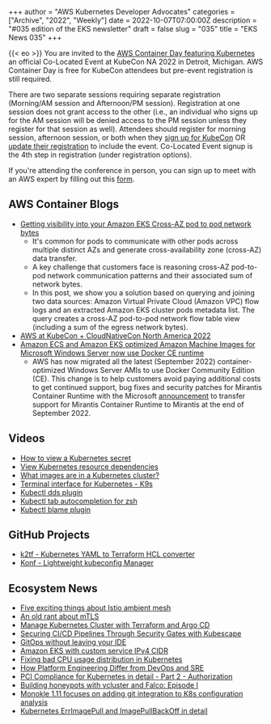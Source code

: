 +++
author = "AWS Kubernetes Developer Advocates"
categories = ["Archive", "2022", "Weekly"]
date = 2022-10-07T07:00:00Z
description = "#035 edition of the EKS newsletter"
draft = false
slug = "035"
title = "EKS News 035"
+++

{{< eo >}}
You are invited to the [AWS Container Day featuring Kubernetes](https://pages.awscloud.com/AWSContainerDayFtKubernetes.html?trk=f523db47-3867-4ec9-b9a5-3c0001083550&sc_channel=sm) an official Co-Located Event at KubeCon NA 2022 in Detroit, Michigan. AWS Container Day is free for KubeCon attendees but pre-event registration is still required. 

There are two separate sessions requiring separate registration (Morning/AM session and Afternoon/PM session).  Registration at one session does not grant access to the other (i.e., an individual who signs up for the AM session will be denied access to the PM session unless they register for that session as well). Attendees should register for morning session, afternoon session, or both when they [sign up for KubeCon](https://events.linuxfoundation.org/kubecon-cloudnativecon-north-america/register/) OR [update their registration](https://events.linuxfoundation.org/kubecon-cloudnativecon-north-america/register/) to include the event. Co-Located Event signup is the 4th step in registration (under registration options).

If you're attending the conference in person, you can sign up to meet with an AWS expert by filling out this [form](https://awscustomerprograms.jifflenow.com/external-request/kubeconnamerica2022/meeting-request?token=ba67ba031be65e0c0674).

## AWS Container Blogs
* [Getting visibility into your Amazon EKS Cross-AZ pod to pod network bytes](https://aws.amazon.com/blogs/containers/getting-visibility-into-your-amazon-eks-cross-az-pod-to-pod-network-bytes/)
    * It's common for pods to communicate with other pods across multiple distinct AZs and generate cross-availability zone (cross-AZ) data transfer.
    * A key challenge that customers face is reasoning cross-AZ pod-to-pod network communication patterns and their associated sum of network bytes.
    * In this post, we show you a solution based on querying and joining two data sources: Amazon Virtual Private Cloud (Amazon VPC) flow logs and an extracted Amazon EKS cluster pods metadata list. The query creates a cross-AZ pod-to-pod network flow table view (including a sum of the egress network bytes).
* [AWS at KubeCon + CloudNativeCon North America 2022](https://aws.amazon.com/blogs/containers/aws-at-kubecon-cloudnativecon-north-america-2022/)
* [Amazon ECS and Amazon EKS optimized Amazon Machine Images for Microsoft Windows Server now use Docker CE runtime](https://aws.amazon.com/about-aws/whats-new/2022/10/amazon-ecs-eks-optimized-machine-images-microsoft-windows-server-docker-ce-runtime/)
    * AWS has now migrated all the latest (September 2022) container-optimized Windows Server AMIs to use Docker Community Edition (CE). This change is to help customers avoid paying additional costs to get continued support, bug fixes and security patches for Mirantis Container Runtime with the Microsoft [announcement](https://www.mirantis.com/docker-engine-enterprise-support/) to transfer support for Mirantis Container Runtime to Mirantis at the end of September 2022.

## Videos
* [How to view a Kubernetes secret](https://www.youtube.com/shorts/zfIY7Uwtdd0)
* [View Kubernetes resource dependencies](https://www.youtube.com/shorts/3RgCGpa5lNQ)
* [What images are in a Kubernetes cluster?](https://www.youtube.com/shorts/OPP5NomLsLE)
* [Terminal interface for Kubernetes - K9s](https://www.youtube.com/shorts/Bw17yz7iyX4)
* [Kubectl dds plugin](https://www.youtube.com/shorts/UtKZ7U4viYY)
* [Kubectl tab autocompletion for zsh](https://www.youtube.com/shorts/VeJ7sZUGeEU)
* [Kubectl blame plugin](https://www.youtube.com/shorts/grZLtgbljPg)

## GitHub Projects
* [k2tf - Kubernetes YAML to Terraform HCL converter](https://github.com/sl1pm4t/k2tf)
* [Konf - Lightweight kubeconfig Manager](https://github.com/SimonTheLeg/konf-go)

## Ecosystem News
* [Five exciting things about Istio ambient mesh](https://www.cncf.io/blog/2022/10/06/five-exciting-things-about-istio-ambient-mesh/)
* [An old rant about mTLS](https://threadreaderapp.com/thread/1057017343438540801.html)
* [Manage Kubernetes Cluster with Terraform and Argo CD](https://piotrminkowski.com/2022/06/28/manage-kubernetes-cluster-with-terraform-and-argo-cd/)
* [Securing CI/CD Pipelines Through Security Gates with Kubescape](https://www.armosec.io/blog/securing-ci-cd-pipelines-security-gates)
* [GitOps without leaving your IDE](https://fluxcd.io/blog/2022/09/gitops-without-leaving-your-ide)
* [Amazon EKS with custom service IPv4 CIDR](https://medium.com/@marcincuber/amazon-eks-with-custom-service-ipv4-cidr-a698cece481)
* [Fixing bad CPU usage distribution in Kubernetes](https://medium.com/@kuderko/fixing-bad-cpu-usage-distribution-in-kubernetes-e1e43ed87cd6)
* [How Platform Engineering Differ from DevOps and SRE](https://hemantjain.medium.com/how-platform-engineering-differ-from-devops-and-sre-723c63716d96)
* [PCI Compliance for Kubernetes in detail - Part 2 - Authorization](https://raesene.github.io/blog/2022/10/08/PCI-Kubernetes-Section2-Authorization/)
* [Building honeypots with vcluster and Falco: Episode I](https://sysdig.com/blog/how-to-honeypot-vcluster-falco/)
* [Monokle 1.11 focuses on adding git integration to K8s configuration analysis](https://www.reddit.com/r/GitOps/comments/xwcue0/monokle_111_focuses_on_adding_git_integration_to)
* [Kubernetes ErrImagePull and ImagePullBackOff in detail](https://sysdig.com/blog/kubernetes-errimagepull-imagepullbackoff/)
